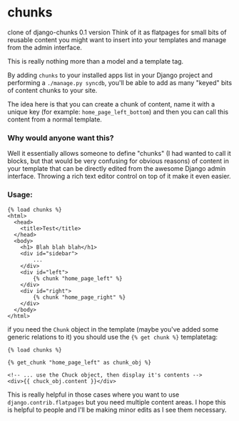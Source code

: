 chunks
======

clone of django-chunks 0.1 version
Think of it as flatpages for small bits of reusable content you might want to insert into your templates and manage from the admin interface.

This is really nothing more than a model and a template tag.

By adding `chunks` to your installed apps list in your Django project and performing a `./manage.py syncdb`, you'll be able to add as many "keyed" bits of content chunks to your site.

The idea here is that you can create a chunk of content, name it with a unique key (for example: `home_page_left_bottom`) and then you can call this content from a normal template.

### Why would anyone want this? ###

Well it essentially allows someone to define "chunks" (I had wanted to call it blocks, but that would be very confusing for obvious reasons) of content in your template that can be directly edited from the awesome Django admin interface.  Throwing a rich text editor control on top of it make it even easier.

### Usage: ###

    {% load chunks %}
    <html>
      <head>
        <title>Test</title>
      </head>
      <body>
        <h1> Blah blah blah</h1>
        <div id="sidebar">
            ...
        </div>
        <div id="left">
            {% chunk "home_page_left" %}
        </div>
        <div id="right">
            {% chunk "home_page_right" %}
        </div>
      </body>
    </html>

if you need the `Chunk` object in the template (maybe you've added some generic relations to it) you should use the `{% get chunk %}` templatetag:

    {% load chunks %}

    {% get_chunk "home_page_left" as chunk_obj %}

    <!-- ... use the Chuck object, then display it's contents -->
    <div>{{ chuck_obj.content }}</div>

This is really helpful in those cases where you want to use `django.contrib.flatpages` but you need multiple content areas.  I hope this is helpful to people and I'll be making minor edits as I see them necessary.
